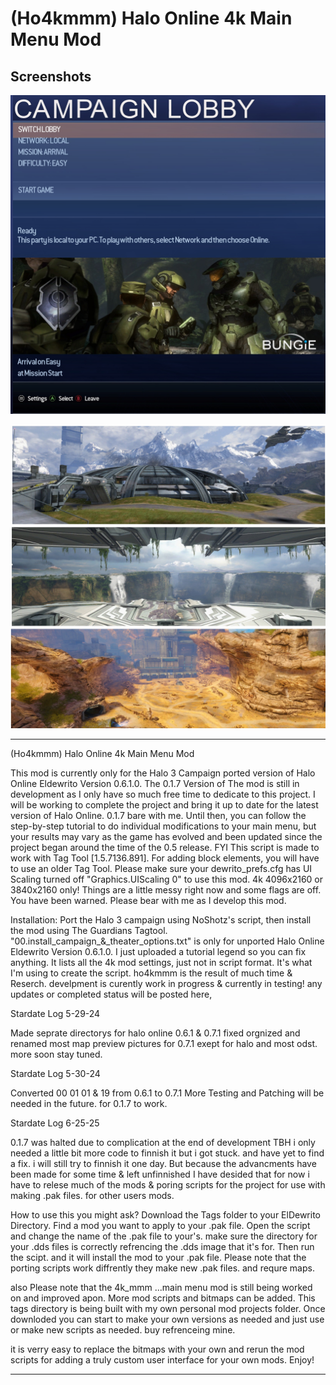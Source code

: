 # (Ho4kmmm) Halo Online 4k Main Menu Mod

## Screenshots

![Screenshot](https://github.com/jackrabbit72380/ho4kmmm/blob/master/Preview.jpg)

![Screenshot](https://github.com/jackrabbit72380/ho4kmmm/blob/master/Preview2.jpg)

_________________________________________________________________________________________________________________________

(Ho4kmmm) Halo Online 4k Main Menu Mod

This mod is currently only for the Halo 3 Campaign ported version of Halo Online Eldewrito Version 0.6.1.0. The 0.1.7 Version of The mod is still in development as I only have so much free time to dedicate to this project. I will be working to complete the project and bring it up to date for the latest version of Halo Online. 0.1.7 bare with me.
Until then, you can follow the step-by-step tutorial to do individual modifications to your main menu, but your results may vary as the game has evolved and been updated since the project began around the time of the 0.5 release.
FYI This script is made to work with Tag Tool [1.5.7136.891]. For adding block elements, you will have to use an older Tag Tool.
Please make sure your dewrito_prefs.cfg has UI Scaling turned off "Graphics.UIScaling 0" to use this mod.
4k 4096x2160 or 3840x2160 only!
Things are a little messy right now and some flags are off. You have been warned.
Please bear with me as I develop this mod.

Installation: Port the Halo 3 campaign using NoShotz's script, then install the mod using The Guardians Tagtool.
"00.install_campaign_&_theater_options.txt" is only for unported Halo Online Eldewrito Version 0.6.1.0.
I just uploaded a tutorial legend so you can fix anything. It lists all the 4k mod settings, just not in script format. It's what I'm using to create the script. ho4kmmm is the result of much time & Reserch. develpment is curently work in progress & currently in testing! any updates or completed status will be posted here,

Stardate Log 5-29-24

Made seprate directorys for halo online 0.6.1 & 0.7.1 fixed orgnized and renamed most map preview pictures for 0.7.1 exept for halo and most odst.
more soon stay tuned.

Stardate Log 5-30-24

Converted 00 01 01 & 19 from 0.6.1 to 0.7.1 More Testing and Patching will be needed in the future. for 0.1.7 to work.

Stardate Log 6-25-25

0.1.7 was halted due to complication at the end of development TBH i only needed a little bit more code to finnish it but i got stuck. and have yet to find a fix. i will still try to finnish it one day. But because the advancments have been made for some time & left unfinnished I have desided that for now i have to relese much of the mods & poring scripts for the project for use with making .pak files. for other users mods.

How to use this you might ask?
Download the Tags folder to your ElDewrito Directory. Find a mod you want to apply to your .pak file. Open the script and change the name of the .pak file to your's. make sure the directory for your .dds files is correctly refrencing the .dds image that it's for. Then run the scipt. and it will install the mod to your .pak file. Please note that the porting scripts work diffrently they make new .pak files. and requre maps.

also Please note that the 4k_mmm ...main menu mod is still being worked on and improved apon. 
More mod scripts and bitmaps can be added. This tags directory is being built with my own personal mod projects folder. Once downloded you can start to make your own versions as needed and just use or make new scripts as needed. buy refrenceing mine.

it is verry easy to replace the bitmaps with your own and rerun the mod scripts for adding a truly custom user interface for your own mods.
Enjoy!

__________________________________________________________________________________________________________________________
